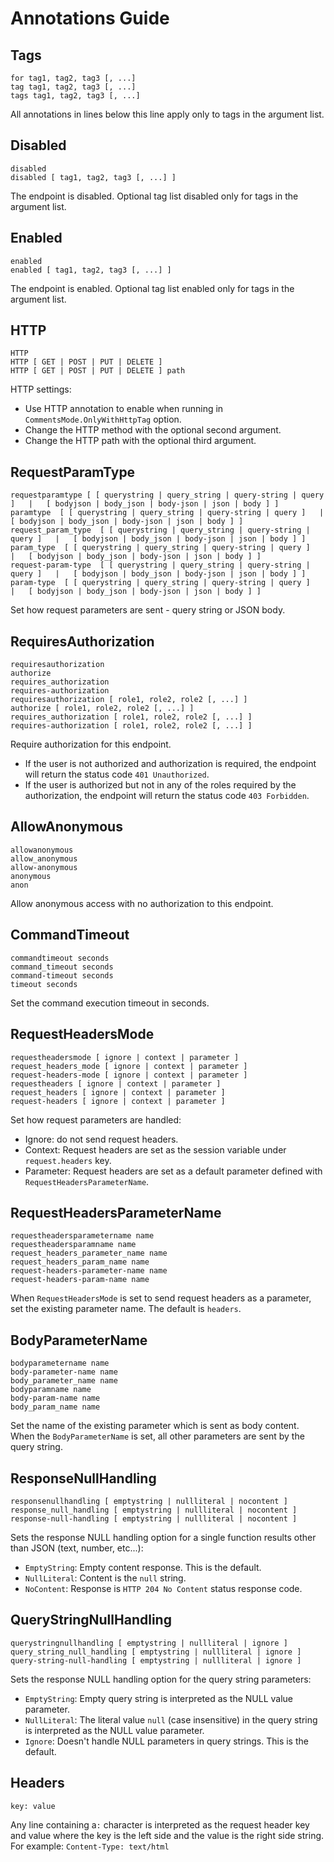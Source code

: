 # Annotations Guide

## Tags

```console
for tag1, tag2, tag3 [, ...]
tag tag1, tag2, tag3 [, ...]
tags tag1, tag2, tag3 [, ...]
```

All annotations in lines below this line apply only to tags in the argument list.

## Disabled

```console
disabled
disabled [ tag1, tag2, tag3 [, ...] ]
```

The endpoint is disabled. Optional tag list disabled only for tags in the argument list.

## Enabled

```console
enabled
enabled [ tag1, tag2, tag3 [, ...] ]
```

The endpoint is enabled. Optional tag list enabled only for tags in the argument list.

## HTTP

```console
HTTP 
HTTP [ GET | POST | PUT | DELETE ]
HTTP [ GET | POST | PUT | DELETE ] path
```

HTTP settings:
- Use HTTP annotation to enable when running in `CommentsMode.OnlyWithHttpTag` option.
- Change the HTTP method with the optional second argument.
- Change the HTTP path with the optional third argument.

## RequestParamType

```console
requestparamtype [ [ querystring | query_string | query-string | query ]   |   [ bodyjson | body_json | body-json | json | body ] ]
paramtype  [ [ querystring | query_string | query-string | query ]   |   [ bodyjson | body_json | body-json | json | body ] ]
request_param_type  [ [ querystring | query_string | query-string | query ]   |   [ bodyjson | body_json | body-json | json | body ] ]
param_type  [ [ querystring | query_string | query-string | query ]   |   [ bodyjson | body_json | body-json | json | body ] ]
request-param-type  [ [ querystring | query_string | query-string | query ]   |   [ bodyjson | body_json | body-json | json | body ] ]
param-type  [ [ querystring | query_string | query-string | query ]   |   [ bodyjson | body_json | body-json | json | body ] ]
```

Set how request parameters are sent - query string or JSON body.

## RequiresAuthorization

```console
requiresauthorization
authorize
requires_authorization
requires-authorization
requiresauthorization [ role1, role2, role2 [, ...] ]
authorize [ role1, role2, role2 [, ...] ]
requires_authorization [ role1, role2, role2 [, ...] ]
requires-authorization [ role1, role2, role2 [, ...] ]
```

Require authorization for this endpoint.

- If the user is not authorized and authorization is required, the endpoint will return the status code `401 Unauthorized`.
- If the user is authorized but not in any of the roles required by the authorization, the endpoint will return the status code `403 Forbidden`.
  
## AllowAnonymous

```console
allowanonymous
allow_anonymous
allow-anonymous
anonymous
anon
```

Allow anonymous access with no authorization to this endpoint. 

## CommandTimeout

```console
commandtimeout seconds
command_timeout seconds
command-timeout seconds
timeout seconds
```

Set the command execution timeout in seconds.

## RequestHeadersMode

```console
requestheadersmode [ ignore | context | parameter ]
request_headers_mode [ ignore | context | parameter ]
request-headers-mode [ ignore | context | parameter ]
requestheaders [ ignore | context | parameter ]
request_headers [ ignore | context | parameter ]
request-headers [ ignore | context | parameter ]
```

Set how request parameters are handled:
- Ignore: do not send request headers.
- Context: Request headers are set as the session variable under `request.headers` key.
- Parameter: Request headers are set as a default parameter defined with `RequestHeadersParameterName`.

## RequestHeadersParameterName

```console
requestheadersparametername name
requestheadersparamname name
request_headers_parameter_name name
request_headers_param_name name
request-headers-parameter-name name
request-headers-param-name name
```

When `RequestHeadersMode` is set to send request headers as a parameter, set the existing parameter name. The default is `headers`.

## BodyParameterName

```console
bodyparametername name
body-parameter-name name
body_parameter_name name
bodyparamname name
body-param-name name
body_param_name name
```

Set the name of the existing parameter which is sent as body content. When the `BodyParameterName` is set, all other parameters are sent by the query string.

## ResponseNullHandling

```console
responsenullhandling [ emptystring | nullliteral | nocontent ]
response_null_handling [ emptystring | nullliteral | nocontent ]
response-null-handling [ emptystring | nullliteral | nocontent ]
```

Sets the response NULL handling option for a single function results other than JSON (text, number, etc...):

- `EmptyString`: Empty content response. This is the default.
- `NullLiteral`: Content is the `null` string.
- `NoContent`: Response is `HTTP 204 No Content` status response code.

## QueryStringNullHandling

```console
querystringnullhandling [ emptystring | nullliteral | ignore ]
query_string_null_handling [ emptystring | nullliteral | ignore ]
query-string-null-handling [ emptystring | nullliteral | ignore ]
```

Sets the response NULL handling option for the query string parameters:

- `EmptyString`: Empty query string is interpreted as the NULL value parameter.
- `NullLiteral`: The literal value `null` (case insensitive) in the query string is interpreted as the NULL value parameter.
- `Ignore`: Doesn't handle NULL parameters in query strings. This is the default.

## Headers

```console
key: value
```

Any line containing a`:` character is interpreted as the request header key and value where the key is the left side and the value is the right side string. For example: `Content-Type: text/html`